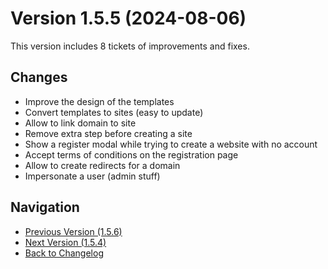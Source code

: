 # Version 1.5.5 (2024-08-06)

This version includes 8 tickets of improvements and fixes.

## Changes

- Improve the design of the templates
- Convert templates to sites (easy to update)
- Allow to link domain to site
- Remove extra step before creating a site
- Show a register modal while trying to create a website with no account
- Accept terms of conditions on the registration page
- Allow to create redirects for a domain
- Impersonate a user (admin stuff)

## Navigation

- [Previous Version (1.5.6)](1.5.6.md)
- [Next Version (1.5.4)](1.5.4.md)
- [Back to Changelog](../changelog.md)